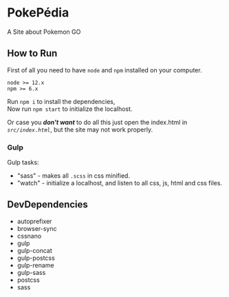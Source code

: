 # PokePédia

A Site about Pokemon GO

## How to Run

First of all you need to have `node` and `npm` installed on your computer.

`node >= 12.x`  
`npm >= 6.x`

Run `npm i` to install the dependencies,  
Now run `npm start` to initialize the localhost.

Or case you ***don't want*** to do all this just open the index.html in *`src/index.html`*, but the site may not work properly.

### Gulp

Gulp tasks:
- "sass" - makes all `.scss` in css minified.
- "watch" - initialize a localhost, and listen to all css, js, html and css files.

## DevDependencies
- autoprefixer
- browser-sync
- cssnano
- gulp
- gulp-concat
- gulp-postcss
- gulp-rename
- gulp-sass
- postcss
- sass
